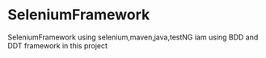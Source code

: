 # SeleniumFramework
SeleniumFramework using selenium,maven,java,testNG
iam using BDD and DDT framework in this project
